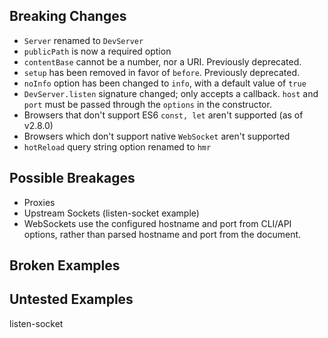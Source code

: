 ## Breaking Changes

- `Server` renamed to `DevServer`
- `publicPath` is now a required option
- `contentBase` cannot be a number, nor a URI. Previously deprecated.
- `setup` has been removed in favor of `before`. Previously deprecated.
- `noInfo` option has been changed to `info`, with a default value of `true`
- `DevServer.listen` signature changed; only accepts a callback. `host` and `port`
must be passed through the `options` in the constructor.
- Browsers that don't support ES6 `const, let` aren't supported (as of v2.8.0)
- Browsers which don't support native `WebSocket` aren't supported
- `hotReload` query string option renamed to `hmr`

## Possible Breakages

- Proxies
- Upstream Sockets (listen-socket example)
- WebSockets use the configured hostname and port from CLI/API options, rather
than parsed hostname and port from the document.

## Broken Examples

## Untested Examples
listen-socket
